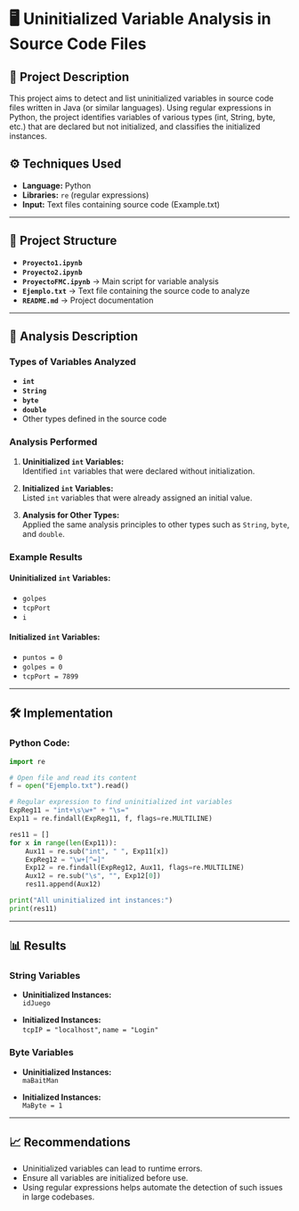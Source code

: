 # 🖥️ Uninitialized Variable Analysis in Source Code Files

## 📌 Project Description
This project aims to detect and list uninitialized variables in source code files written in Java (or similar languages). Using regular expressions in Python, the project identifies variables of various types (int, String, byte, etc.) that are declared but not initialized, and classifies the initialized instances.

## ⚙️ Techniques Used
- **Language:** Python
- **Libraries:** `re` (regular expressions)
- **Input:** Text files containing source code (Example.txt)

---

## 📂 Project Structure
- **`Proyecto1.ipynb`** 
- **`Proyecto2.ipynb`** 
- **`ProyectoFMC.ipynb`** → Main script for variable analysis
- **`Ejemplo.txt`** → Text file containing the source code to analyze
- **`README.md`** → Project documentation

---

## 📝 Analysis Description
### Types of Variables Analyzed
- **`int`**
- **`String`**
- **`byte`**
- **`double`**
- Other types defined in the source code

### Analysis Performed
1. **Uninitialized `int` Variables:**  
   Identified `int` variables that were declared without initialization.

2. **Initialized `int` Variables:**  
   Listed `int` variables that were already assigned an initial value.

3. **Analysis for Other Types:**  
   Applied the same analysis principles to other types such as `String`, `byte`, and `double`.

### Example Results
#### Uninitialized `int` Variables:
- `golpes`
- `tcpPort`
- `i`

#### Initialized `int` Variables:
- `puntos = 0`
- `golpes = 0`
- `tcpPort = 7899`

---

## 🛠️ Implementation

### Python Code:
```python
import re

# Open file and read its content
f = open("Ejemplo.txt").read()

# Regular expression to find uninitialized int variables
ExpReg11 = "int+\s\w+" + "\s="
Exp11 = re.findall(ExpReg11, f, flags=re.MULTILINE)

res11 = []
for x in range(len(Exp11)):
    Aux11 = re.sub("int", " ", Exp11[x])
    ExpReg12 = "\w+[^=]"
    Exp12 = re.findall(ExpReg12, Aux11, flags=re.MULTILINE)
    Aux12 = re.sub("\s", "", Exp12[0])
    res11.append(Aux12)

print("All uninitialized int instances:")
print(res11)
```

---

## 📊 Results

### String Variables
- **Uninitialized Instances:**  
  `idJuego`
  
- **Initialized Instances:**  
  `tcpIP = "localhost"`, `name = "Login"`

### Byte Variables
- **Uninitialized Instances:**  
  `maBaitMan`
  
- **Initialized Instances:**  
  `MaByte = 1`

---

## 📈 Recommendations
- Uninitialized variables can lead to runtime errors.
- Ensure all variables are initialized before use.
- Using regular expressions helps automate the detection of such issues in large codebases.
